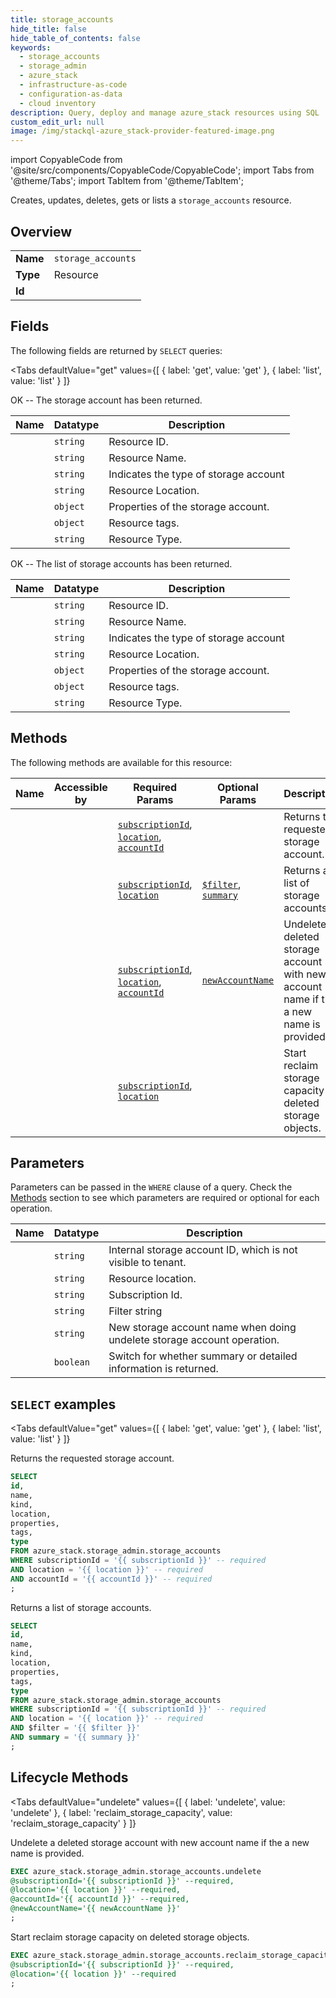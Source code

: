 ```yaml
--- 
title: storage_accounts
hide_title: false
hide_table_of_contents: false
keywords:
  - storage_accounts
  - storage_admin
  - azure_stack
  - infrastructure-as-code
  - configuration-as-data
  - cloud inventory
description: Query, deploy and manage azure_stack resources using SQL
custom_edit_url: null
image: /img/stackql-azure_stack-provider-featured-image.png
---
```


import CopyableCode from '@site/src/components/CopyableCode/CopyableCode';
import Tabs from '@theme/Tabs';
import TabItem from '@theme/TabItem';

Creates, updates, deletes, gets or lists a <code>storage_accounts</code> resource.

## Overview
<table><tbody>
<tr><td><b>Name</b></td><td><code>storage_accounts</code></td></tr>
<tr><td><b>Type</b></td><td>Resource</td></tr>
<tr><td><b>Id</b></td><td><CopyableCode code="azure_stack.storage_admin.storage_accounts" /></td></tr>
</tbody></table>

## Fields

The following fields are returned by `SELECT` queries:

<Tabs
    defaultValue="get"
    values={[
        { label: 'get', value: 'get' },
        { label: 'list', value: 'list' }
    ]}
>
<TabItem value="get">

OK -- The storage account has been returned.

<table>
<thead>
    <tr>
    <th>Name</th>
    <th>Datatype</th>
    <th>Description</th>
    </tr>
</thead>
<tbody>
<tr>
    <td><CopyableCode code="id" /></td>
    <td><code>string</code></td>
    <td>Resource ID.</td>
</tr>
<tr>
    <td><CopyableCode code="name" /></td>
    <td><code>string</code></td>
    <td>Resource Name.</td>
</tr>
<tr>
    <td><CopyableCode code="kind" /></td>
    <td><code>string</code></td>
    <td>Indicates the type of storage account</td>
</tr>
<tr>
    <td><CopyableCode code="location" /></td>
    <td><code>string</code></td>
    <td>Resource Location.</td>
</tr>
<tr>
    <td><CopyableCode code="properties" /></td>
    <td><code>object</code></td>
    <td>Properties of the storage account.</td>
</tr>
<tr>
    <td><CopyableCode code="tags" /></td>
    <td><code>object</code></td>
    <td>Resource tags.</td>
</tr>
<tr>
    <td><CopyableCode code="type" /></td>
    <td><code>string</code></td>
    <td>Resource Type.</td>
</tr>
</tbody>
</table>
</TabItem>
<TabItem value="list">

OK -- The list of storage accounts has been returned.

<table>
<thead>
    <tr>
    <th>Name</th>
    <th>Datatype</th>
    <th>Description</th>
    </tr>
</thead>
<tbody>
<tr>
    <td><CopyableCode code="id" /></td>
    <td><code>string</code></td>
    <td>Resource ID.</td>
</tr>
<tr>
    <td><CopyableCode code="name" /></td>
    <td><code>string</code></td>
    <td>Resource Name.</td>
</tr>
<tr>
    <td><CopyableCode code="kind" /></td>
    <td><code>string</code></td>
    <td>Indicates the type of storage account</td>
</tr>
<tr>
    <td><CopyableCode code="location" /></td>
    <td><code>string</code></td>
    <td>Resource Location.</td>
</tr>
<tr>
    <td><CopyableCode code="properties" /></td>
    <td><code>object</code></td>
    <td>Properties of the storage account.</td>
</tr>
<tr>
    <td><CopyableCode code="tags" /></td>
    <td><code>object</code></td>
    <td>Resource tags.</td>
</tr>
<tr>
    <td><CopyableCode code="type" /></td>
    <td><code>string</code></td>
    <td>Resource Type.</td>
</tr>
</tbody>
</table>
</TabItem>
</Tabs>

## Methods

The following methods are available for this resource:

<table>
<thead>
    <tr>
    <th>Name</th>
    <th>Accessible by</th>
    <th>Required Params</th>
    <th>Optional Params</th>
    <th>Description</th>
    </tr>
</thead>
<tbody>
<tr>
    <td><a href="#get"><CopyableCode code="get" /></a></td>
    <td><CopyableCode code="select" /></td>
    <td><a href="#parameter-subscriptionId"><code>subscriptionId</code></a>, <a href="#parameter-location"><code>location</code></a>, <a href="#parameter-accountId"><code>accountId</code></a></td>
    <td></td>
    <td>Returns the requested storage account.</td>
</tr>
<tr>
    <td><a href="#list"><CopyableCode code="list" /></a></td>
    <td><CopyableCode code="select" /></td>
    <td><a href="#parameter-subscriptionId"><code>subscriptionId</code></a>, <a href="#parameter-location"><code>location</code></a></td>
    <td><a href="#parameter-$filter"><code>$filter</code></a>, <a href="#parameter-summary"><code>summary</code></a></td>
    <td>Returns a list of storage accounts.</td>
</tr>
<tr>
    <td><a href="#undelete"><CopyableCode code="undelete" /></a></td>
    <td><CopyableCode code="exec" /></td>
    <td><a href="#parameter-subscriptionId"><code>subscriptionId</code></a>, <a href="#parameter-location"><code>location</code></a>, <a href="#parameter-accountId"><code>accountId</code></a></td>
    <td><a href="#parameter-newAccountName"><code>newAccountName</code></a></td>
    <td>Undelete a deleted storage account with new account name if the a new name is provided.</td>
</tr>
<tr>
    <td><a href="#reclaim_storage_capacity"><CopyableCode code="reclaim_storage_capacity" /></a></td>
    <td><CopyableCode code="exec" /></td>
    <td><a href="#parameter-subscriptionId"><code>subscriptionId</code></a>, <a href="#parameter-location"><code>location</code></a></td>
    <td></td>
    <td>Start reclaim storage capacity on deleted storage objects.</td>
</tr>
</tbody>
</table>

## Parameters

Parameters can be passed in the `WHERE` clause of a query. Check the [Methods](#methods) section to see which parameters are required or optional for each operation.

<table>
<thead>
    <tr>
    <th>Name</th>
    <th>Datatype</th>
    <th>Description</th>
    </tr>
</thead>
<tbody>
<tr id="parameter-accountId">
    <td><CopyableCode code="accountId" /></td>
    <td><code>string</code></td>
    <td>Internal storage account ID, which is not visible to tenant.</td>
</tr>
<tr id="parameter-location">
    <td><CopyableCode code="location" /></td>
    <td><code>string</code></td>
    <td>Resource location.</td>
</tr>
<tr id="parameter-subscriptionId">
    <td><CopyableCode code="subscriptionId" /></td>
    <td><code>string</code></td>
    <td>Subscription Id.</td>
</tr>
<tr id="parameter-$filter">
    <td><CopyableCode code="$filter" /></td>
    <td><code>string</code></td>
    <td>Filter string</td>
</tr>
<tr id="parameter-newAccountName">
    <td><CopyableCode code="newAccountName" /></td>
    <td><code>string</code></td>
    <td>New storage account name when doing undelete storage account operation.</td>
</tr>
<tr id="parameter-summary">
    <td><CopyableCode code="summary" /></td>
    <td><code>boolean</code></td>
    <td>Switch for whether summary or detailed information is returned.</td>
</tr>
</tbody>
</table>

## `SELECT` examples

<Tabs
    defaultValue="get"
    values={[
        { label: 'get', value: 'get' },
        { label: 'list', value: 'list' }
    ]}
>
<TabItem value="get">

Returns the requested storage account.

```sql
SELECT
id,
name,
kind,
location,
properties,
tags,
type
FROM azure_stack.storage_admin.storage_accounts
WHERE subscriptionId = '{{ subscriptionId }}' -- required
AND location = '{{ location }}' -- required
AND accountId = '{{ accountId }}' -- required
;
```
</TabItem>
<TabItem value="list">

Returns a list of storage accounts.

```sql
SELECT
id,
name,
kind,
location,
properties,
tags,
type
FROM azure_stack.storage_admin.storage_accounts
WHERE subscriptionId = '{{ subscriptionId }}' -- required
AND location = '{{ location }}' -- required
AND $filter = '{{ $filter }}'
AND summary = '{{ summary }}'
;
```
</TabItem>
</Tabs>


## Lifecycle Methods

<Tabs
    defaultValue="undelete"
    values={[
        { label: 'undelete', value: 'undelete' },
        { label: 'reclaim_storage_capacity', value: 'reclaim_storage_capacity' }
    ]}
>
<TabItem value="undelete">

Undelete a deleted storage account with new account name if the a new name is provided.

```sql
EXEC azure_stack.storage_admin.storage_accounts.undelete 
@subscriptionId='{{ subscriptionId }}' --required, 
@location='{{ location }}' --required, 
@accountId='{{ accountId }}' --required, 
@newAccountName='{{ newAccountName }}'
;
```
</TabItem>
<TabItem value="reclaim_storage_capacity">

Start reclaim storage capacity on deleted storage objects.

```sql
EXEC azure_stack.storage_admin.storage_accounts.reclaim_storage_capacity 
@subscriptionId='{{ subscriptionId }}' --required, 
@location='{{ location }}' --required
;
```
</TabItem>
</Tabs>
